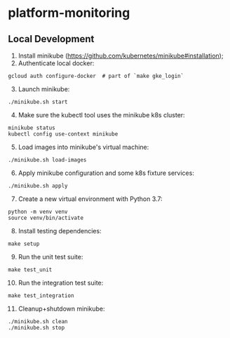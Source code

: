 # platform-monitoring

## Local Development
1. Install minikube (https://github.com/kubernetes/minikube#installation);
2. Authenticate local docker:
```shell
gcloud auth configure-docker  # part of `make gke_login`
```
3. Launch minikube:
```shell
./minikube.sh start
```
4. Make sure the kubectl tool uses the minikube k8s cluster:
```shell
minikube status
kubectl config use-context minikube
```
5. Load images into minikube's virtual machine:
```shell
./minikube.sh load-images
```
6. Apply minikube configuration and some k8s fixture services:
```shell
./minikube.sh apply
```
7. Create a new virtual environment with Python 3.7:
```shell
python -m venv venv
source venv/bin/activate
```
8. Install testing dependencies:
```shell
make setup
```
9. Run the unit test suite:
```shell
make test_unit
```
10. Run the integration test suite:
```shell
make test_integration
```
11. Cleanup+shutdown minikube:
```shell
./minikube.sh clean
./minikube.sh stop
```
